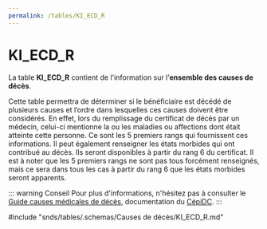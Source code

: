 ```yaml
---
permalink: /tables/KI_ECD_R
---
```

# KI\_ECD\_R
<!-- SPDX-License-Identifier: MPL-2.0 -->

La table **KI_ECD_R** contient de l'information sur l’**ensemble des causes de décès**.

Cette table permettra de déterminer si le bénéficiaire est décédé de plusieurs causes et l’ordre dans lesquelles ces causes doivent être considérés. En effet, lors du remplissage du certificat de décès par un médecin, celui-ci mentionne la ou les maladies ou affections dont était atteinte cette personne. Ce sont les 5 premiers rangs qui fournissent ces informations. Il peut également renseigner les états morbides qui ont contribué au décès. Ils seront disponibles à partir du rang 6 du certificat. Il est à noter que les 5 premiers rangs ne sont pas tous forcément renseignés, mais ce sera dans tous les cas à partir du rang 6 que les états morbides seront apparents.

::: warning Conseil
Pour plus d'informations, n'hésitez pas à consulter le [Guide causes médicales de décès](../../../formation_snds/documents_cnam/guide_cepidc/README.md), documentation du [CépiDC](../../../glossaire/CepiDC.md).
:::


<!-- ATTENTION : Ne pas supprimer ou modifier la ligne ci-dessous -->
#include "snds/tables/.schemas/Causes de décès/KI_ECD_R.md"
<!-- ATTENTION : Ne pas supprimer ou modifier la ligne ci-dessus -->
